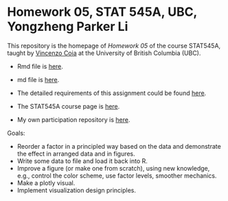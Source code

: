 # Homework 05, STAT 545A, UBC, Yongzheng Parker Li

This repository is the homepage of *Homework 05* of the course STAT545A, taught by [Vincenzo Coia](https://github.com/vincenzocoia)
at the University of British Columbia (UBC). 

- Rmd file is [here]().
- md file is [here]().


- The detailed requirements of this assignment could be found [here](http://stat545.com/Classroom/assignments/hw05/hw05.html). 
- The STAT545A course page is [here](http://stat545.com/Classroom/).
- My own participation repository is [here](https://github.com/ParkerLi/STAT545_participation).

Goals:

- Reorder a factor in a principled way based on the data and demonstrate the effect in arranged data and in figures.
- Write some data to file and load it back into R.
- Improve a figure (or make one from scratch), using new knowledge, e.g., control the color scheme, use factor levels, smoother mechanics.
- Make a plotly visual.
- Implement visualization design principles.

